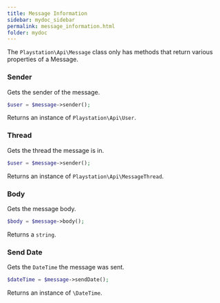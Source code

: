 ```yaml
---
title: Message Information
sidebar: mydoc_sidebar
permalink: message_information.html
folder: mydoc
---
```


The `Playstation\Api\Message` class only has methods that return various properties of a Message.

### Sender

Gets the sender of the message.

```php
$user = $message->sender();
```

Returns an instance of `Playstation\Api\User`.

### Thread

Gets the thread the message is in.

```php
$user = $message->sender();
```

Returns an instance of `Playstation\Api\MessageThread`.

### Body

Gets the message body.

```php
$body = $message->body();
```

Returns a `string`.

### Send Date

Gets the `DateTime` the message was sent.

```php
$dateTime = $message->sendDate();
```

Returns an instance of `\DateTime`.